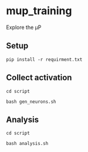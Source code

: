 # mup_training
Explore the µP

## Setup
```
pip install -r requirment.txt
```

## Collect activation
```
cd script

bash gen_neurons.sh
```

## Analysis
```
cd script

bash analysis.sh
```

